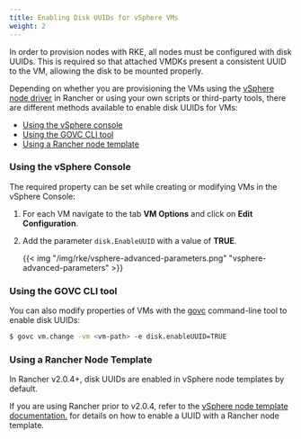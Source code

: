 ```yaml
---
title: Enabling Disk UUIDs for vSphere VMs
weight: 2
---
```


In order to provision nodes with RKE, all nodes must be configured with disk UUIDs. This is required so that attached VMDKs present a consistent UUID to the VM, allowing the disk to be mounted properly.

Depending on whether you are provisioning the VMs using the [vSphere node driver]({{<baseurl>}}/rancher/v2.x/en/cluster-provisioning/rke-clusters/node-pools/vsphere) in Rancher or using your own scripts or third-party tools, there are different methods available to enable disk UUIDs for VMs:

- [Using the vSphere console](#using-the-vsphere-console)
- [Using the GOVC CLI tool](#using-the-govc-cli-tool)
- [Using a Rancher node template](#using-a-rancher-node-template)

### Using the vSphere Console

The required property can be set while creating or modifying VMs in the vSphere Console:

1. For each VM navigate to the tab **VM Options** and click on **Edit Configuration**.
2. Add the parameter `disk.EnableUUID` with a value of **TRUE**.

    {{< img "/img/rke/vsphere-advanced-parameters.png" "vsphere-advanced-parameters" >}}

### Using the GOVC CLI tool

You can also modify properties of VMs with the [govc](https://github.com/vmware/govmomi/tree/master/govc) command-line tool to enable disk UUIDs:

```sh
$ govc vm.change -vm <vm-path> -e disk.enableUUID=TRUE
```

### Using a Rancher Node Template

In Rancher v2.0.4+, disk UUIDs are enabled in vSphere node templates by default.

If you are using Rancher prior to v2.0.4, refer to the [vSphere node template documentation.]({{<baseurl>}}/rancher/v2.x/en/cluster-provisioning/rke-clusters/node-pools/vsphere/vsphere-node-template-config/prior-to-2.0.4/#disk-uuids) for details on how to enable a UUID with a Rancher node template.
